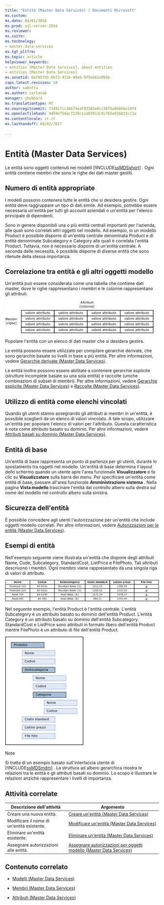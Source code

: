 ```yaml
---
title: "Entità (Master Data Services) | Documenti Microsoft"
ms.custom: 
ms.date: 04/01/2016
ms.prod: sql-server-2016
ms.reviewer: 
ms.suite: 
ms.technology:
- master-data-services
ms.tgt_pltfrm: 
ms.topic: article
helpviewer_keywords:
- entities [Master Data Services], about entities
- entities [Master Data Services]
ms.assetid: 0af057d5-6b73-472b-99eb-9f5eb61a9b5b
caps.latest.revision: 10
author: sabotta
ms.author: carlasab
manager: jhubbard
ms.translationtype: MT
ms.sourcegitcommit: f3481fcc2bb74eaf93182e6cc58f5a06666e10f4
ms.openlocfilehash: 9d59e75dac7220c1ce03913c0c765e816623cc2a
ms.contentlocale: it-it
ms.lasthandoff: 08/02/2017

---
```

# <a name="entities-master-data-services"></a>Entità (Master Data Services)
  Le entità sono oggetti contenuti nei modelli [!INCLUDE[ssMDSshort](../includes/ssmdsshort-md.md)] . Ogni entità contiene membri che sono le righe dei dati master gestiti.  
  
## <a name="how-many-entities-are-appropriate"></a>Numero di entità appropriate  
 I modelli possono contenere tutte le entità che si desidera gestire. Ogni entità deve raggruppare un tipo di dati simile. Ad esempio, potrebbe essere necessaria un'entità per tutti gli account aziendali o un'entità per l'elenco principale di dipendenti.  
  
 Sono in genere disponibili una o più entità centrali importanti per l'azienda, alle quali sono correlati altri oggetti nel modello. Ad esempio, in un modello Product è possibile disporre di un'entità centrale denominata Product e di entità denominate Subcategory e Category alle quali è correlata l'entità Product. Tuttavia, non è necessario disporre di un'entità centrale. A seconda delle necessità, è possibile disporre di diverse entità che sono ritenute della stessa importanza.  
  
## <a name="how-entities-relate-to-other-model-objects"></a>Correlazione tra entità e gli altri oggetti modello  
 Un'entità può essere considerata come una tabella che contiene dati master, dove le righe rappresentano i membri e le colonne rappresentano gli attributi.  
  
 ![Entità master Data Services rappresentata come tabella](../master-data-services/media/mds-conc-entity-table.gif "entità Master Data Services rappresentata come tabella")  
  
 Popolare l'entità con un elenco di dati master che si desidera gestire.  
  
 Le entità possono essere utilizzate per compilare gerarchie derivate, che sono gerarchie basate su livelli in base a più entità. Per altre informazioni, vedere [Gerarchie derivate &#40;Master Data Services&#41;](../master-data-services/derived-hierarchies-master-data-services.md).  
  
 Le entità inoltre possono essere abilitate a contenere gerarchie esplicite (strutture incomplete basate su una sola entità) e raccolte (uniche combinazioni di subset di membri). Per altre informazioni, vedere [Gerarchie esplicite &#40;Master Data Services&#41;](../master-data-services/explicit-hierarchies-master-data-services.md) e [Raccolte &#40;Master Data Services&#41;](../master-data-services/collections-master-data-services.md).  
  
## <a name="using-entities-as-constrained-lists"></a>Utilizzo di entità come elenchi vincolati  
 Quando gli utenti stanno assegnando gli attributi ai membri in un'entità, è possibile sceglierli da un elenco di valori vincolato. A tale scopo, utilizzare un'entità per popolare l'elenco di valori per l'attributo. Questa caratteristica è nota come attributo basato su dominio. Per altre informazioni, vedere [Attributi basati su dominio &#40;Master Data Services&#41;](../master-data-services/domain-based-attributes-master-data-services.md).  
  
## <a name="base-entities"></a>Entità di base  
 Un'entità di base rappresenta un punto di partenza per gli utenti, durante lo spostamento tra oggetti nel modello. Un'entità di base determina il layout dello schermo quando un utente apre l'area funzionale **Visualizzatore** e fa clic su **Visualizzatore** sulla barra dei menu. Per specificare un'entità come entità di base, passare all'area funzionale **Amministrazione sistema** . Nella pagina **Vista modello** trascinare l'entità dal controllo albero sulla destra sul nome del modello nel controllo albero sulla sinistra.  
  
## <a name="entity-security"></a>Sicurezza dell'entità  
 È possibile concedere agli utenti l'autorizzazione per un'entità che include oggetti modello correlati. Per altre informazioni, vedere [Autorizzazioni per le entità &#40;Master Data Services&#41;](../master-data-services/entity-permissions-master-data-services.md).  
  
## <a name="entity-examples"></a>Esempi di entità  
 Nell'esempio seguente viene illustrata un'entità che dispone degli attributi Name, Code, Subcategory, StandardCost, ListPrice e FilePhoto. Tali attributi descrivono i membri. Ogni membro viene rappresentato da una singola riga di valori di attributo.  
  
 ![Tabella entità Product bike](../master-data-services/media/mds-conc-entity-table-w-data.gif "Bike tabella entità Product")  
  
 Nel seguente esempio, l'entità Product è l'entità centrale. L'entità Subcategory è un attributo basato su dominio dell'entità Product. L'entità Category è un attributo basato su dominio dell'entità Subcategory. StandardCost e ListPrice sono attributi in formato libero dell'entità Product mentre FilePhoto è un attributo di file dell'entità Product.  
  
 ![Struttura ad albero di entità Product](../master-data-services/media/mds-conc-entity-ui.gif "struttura ad albero di entità Product")  
  
> [!NOTE]  
>  Si tratta di un esempio basato sull'interfaccia utente di [!INCLUDE[ssMDSmdm](../includes/ssmdsmdm-md.md)] . La struttura ad albero gerarchica mostra le relazioni tra le entità e gli attributi basati su dominio. Lo scopo è illustrare le relazioni anziché rappresentare i livelli di importanza.  
  
## <a name="related-tasks"></a>Attività correlate  
  
|Descrizione dell'attività|Argomento|  
|----------------------|-----------|  
|Creare una nuova entità.|[Creare un'entità &#40;Master Data Services&#41;](../master-data-services/create-an-entity-master-data-services.md)|  
|Modificare il nome di un'entità esistente.|[Modificare un'entità &#40;Master Data Services&#41;](../master-data-services/edit-an-entity-master-data-services.md)|  
|Eliminare un'entità esistente.|[Eliminare un'entità &#40;Master Data Services&#41;](../master-data-services/delete-an-entity-master-data-services.md)|  
|Assegnare autorizzazioni alle entità.|[Assegnare autorizzazioni per oggetti modello &#40;Master Data Services&#41;](../master-data-services/assign-model-object-permissions-master-data-services.md)|  
  
## <a name="related-content"></a>Contenuto correlato  
  
-   [Modelli &#40;Master Data Services&#41;](../master-data-services/models-master-data-services.md)  
  
-   [Membri &#40;Master Data Services&#41;](../master-data-services/members-master-data-services.md)  
  
-   [Attributi &#40;Master Data Services&#41;](../master-data-services/attributes-master-data-services.md)  
  
  

